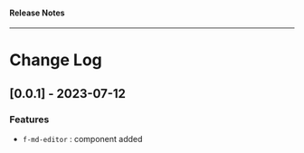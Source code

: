 <h4 class="margin-btm-8">Release Notes</h4>
<hr class="margin-btm-32" />

# Change Log

## [0.0.1] - 2023-07-12

### Features
- `f-md-editor` : component added